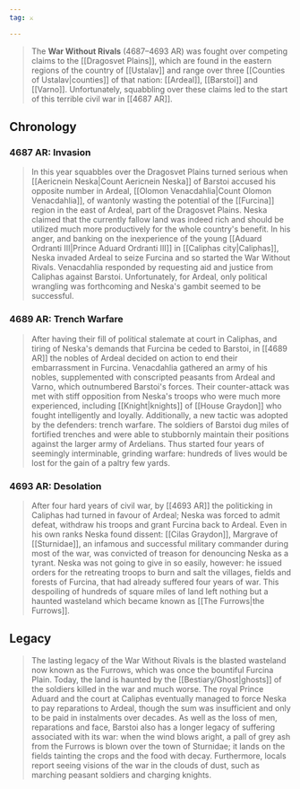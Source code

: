 ```yaml
---
tag: ⚔️

---
```

> The **War Without Rivals** (4687–4693 AR) was fought over competing claims to the [[Dragosvet Plains]], which are found in the eastern regions of the country of [[Ustalav]] and range over three [[Counties of Ustalav|counties]] of that nation: [[Ardeal]], [[Barstoi]] and [[Varno]]. Unfortunately, squabbling over these claims led to the start of this terrible civil war in [[4687 AR]].



## Chronology


### 4687 AR: Invasion

> In this year squabbles over the Dragosvet Plains turned serious when [[Aericnein Neska|Count Aericnein Neska]] of Barstoi accused his opposite number in Ardeal, [[Olomon Venacdahlia|Count Olomon Venacdahlia]], of wantonly wasting the potential of the [[Furcina]] region in the east of Ardeal, part of the Dragosvet Plains. Neska claimed that the currently fallow land was indeed rich and should be utilized much more productively for the whole country's benefit. In his anger, and banking on the inexperience of the young [[Aduard Ordranti III|Prince Aduard Ordranti III]] in [[Caliphas city|Caliphas]], Neska invaded Ardeal to seize Furcina and so started the War Without Rivals. Venacdahlia responded by requesting aid and justice from Caliphas against Barstoi. Unfortunately, for Ardeal, only political wrangling was forthcoming and Neska's gambit seemed to be successful.


### 4689 AR: Trench Warfare

> After having their fill of political stalemate at court in Caliphas, and tiring of Neska's demands that Furcina be ceded to Barstoi, in [[4689 AR]] the nobles of Ardeal decided on action to end their embarrassment in Furcina. Venacdahlia gathered an army of his nobles, supplemented with conscripted peasants from Ardeal and Varno, which outnumbered Barstoi's forces. Their counter-attack was met with stiff opposition from Neska's troops who were much more experienced, including [[Knight|knights]] of [[House Graydon]] who fought intelligently and loyally. Additionally, a new tactic was adopted by the defenders: trench warfare. The soldiers of Barstoi dug miles of fortified trenches and were able to stubbornly maintain their positions against the larger army of Ardelians. Thus started four years of seemingly interminable, grinding warfare: hundreds of lives would be lost for the gain of a paltry few yards.


### 4693 AR: Desolation

> After four hard years of civil war, by [[4693 AR]] the politicking in Caliphas had turned in favour of Ardeal; Neska was forced to admit defeat, withdraw his troops and grant Furcina back to Ardeal. Even in his own ranks Neska found dissent: [[Cilas Graydon]], Margrave of [[Sturnidae]], an infamous and successful military commander during most of the war, was convicted of treason for denouncing Neska as a tyrant.
> Neska was not going to give in so easily, however: he issued orders for the retreating troops to burn and salt the villages, fields and forests of Furcina, that had already suffered four years of war. This despoiling of hundreds of square miles of land left nothing but a haunted wasteland which became known as [[The Furrows|the Furrows]].


## Legacy

> The lasting legacy of the War Without Rivals is the blasted wasteland now known as the Furrows, which was once the bountiful Furcina Plain. Today, the land is haunted by the [[Bestiary/Ghost|ghosts]] of the soldiers killed in the war and much worse. The royal Prince Aduard and the court at Caliphas eventually managed to force Neska to pay reparations to Ardeal, though the sum was insufficient and only to be paid in instalments over decades.
> As well as the loss of men, reparations and face, Barstoi also has a longer legacy of suffering associated with its war: when the wind blows aright, a pall of grey ash from the Furrows is blown over the town of Sturnidae; it lands on the fields tainting the crops and the food with decay. Furthermore, locals report seeing visions of the war in the clouds of dust, such as marching peasant soldiers and charging knights.







